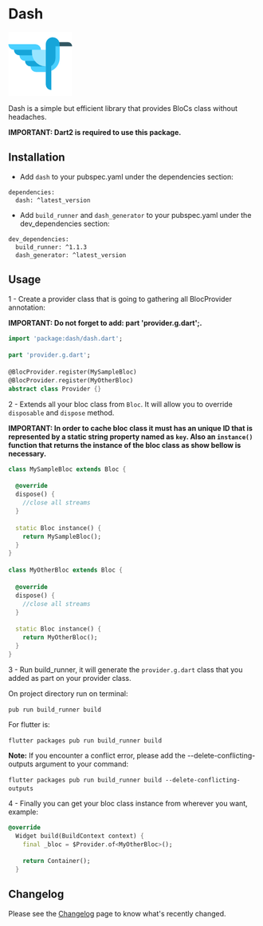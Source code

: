 # Dash

![Logo](https://raw.githubusercontent.com/ViniciusSossela/dash/master/dash/img/logo_dash.png)

Dash is a simple but efficient library that provides BloCs class without headaches.

**IMPORTANT: Dart2 is required to use this package.**


## Installation

- Add `dash` to your pubspec.yaml under the dependencies section:

```
dependencies:
  dash: ^latest_version
```

- Add `build_runner` and `dash_generator` to your pubspec.yaml under the dev_dependencies section:

```
dev_dependencies:
  build_runner: ^1.1.3
  dash_generator: ^latest_version
```


## Usage

1 - Create a provider class that is going to gathering all BlocProvider annotation:

**IMPORTANT: Do not forget to add: part 'provider.g.dart';.**

```dart
import 'package:dash/dash.dart';

part 'provider.g.dart';

@BlocProvider.register(MySampleBloc)
@BlocProvider.register(MyOtherBloc)
abstract class Provider {}

```


2 - Extends all your bloc class from `Bloc`. It will allow you to override `disposable` and `dispose` method.

**IMPORTANT: In order to cache bloc class it must has an unique ID that is represented by a static string property named as `key`. Also an `instance()` function that returns the instance of the bloc class as show bellow is necessary.**


```dart
class MySampleBloc extends Bloc {

  @override
  dispose() {
    //close all streams
  }

  static Bloc instance() {
    return MySampleBloc();
  }
}

class MyOtherBloc extends Bloc {

  @override
  dispose() {
    //close all streams
  }

  static Bloc instance() {
    return MyOtherBloc();
  }
}
```


3 - Run build_runner, it will generate the `provider.g.dart` class that you added as part on your provider class.

On project directory run on terminal: 

`pub run build_runner build`

For flutter is:

`flutter packages pub run build_runner build`


**Note:** If you encounter a conflict error, please add the --delete-conflicting-outputs argument to your command:

`flutter packages pub run build_runner build --delete-conflicting-outputs`


4 - Finally you can get your bloc class instance from wherever you want, example:

```dart
@override
  Widget build(BuildContext context) {
    final _bloc = $Provider.of<MyOtherBloc>();

    return Container();
  }
```

## Changelog

Please see the [Changelog](https://github.com/ViniciusSossela/dash/blob/master/dash/CHANGELOG.md) page to know what's recently changed.
